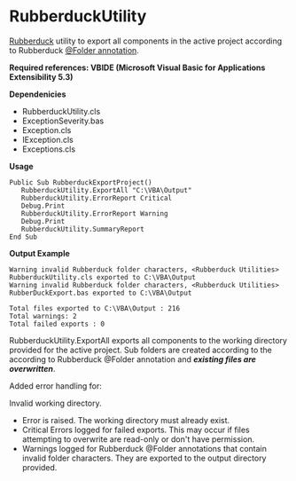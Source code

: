 # RubberduckUtility
[Rubberduck](https://rubberduckvba.com/) utility to export all components in the active project according to Rubberduck [@Folder annotation](https://github.com/rubberduck-vba/Rubberduck/wiki/Using-@Folder-Annotations). 

**Required references: VBIDE (Microsoft Visual Basic for Applications Extensibility 5.3)**

**Dependenicies**
  - RubberduckUtility.cls
  - ExceptionSeverity.bas
  - Exception.cls
  - IException.cls
  - Exceptions.cls

**Usage**
 ```
Public Sub RubberduckExportProject()
    RubberduckUtility.ExportAll "C:\VBA\Output"
    RubberduckUtility.ErrorReport Critical
    Debug.Print
    RubberduckUtility.ErrorReport Warning
    Debug.Print
    RubberduckUtility.SummaryReport
End Sub
 ```

**Output Example**
 ```
Warning invalid Rubberduck folder characters, <Rubberduck Utilities> RubberduckUtility.cls exported to C:\VBA\Output
Warning invalid Rubberduck folder characters, <Rubberduck Utilities> RubberDuckExport.bas exported to C:\VBA\Output

Total files exported to C:\VBA\Output : 216
Total warnings: 2
Total failed exports : 0
 ```

RubberduckUtility.ExportAll exports all components to the working directory provided for the active project. Sub folders are created according to the according to Rubberduck @Folder annotation and ***existing files are overwritten***.

Added error handling for: 

Invalid working directory.  
  - Error is raised.  The working directory must already exist.
  - Critical Errors logged for failed exports. This may occur if files attempting to overwrite are read-only or don't have permission.
  - Warnings logged for Rubberduck @Folder annotations that contain invalid folder characters. They are exported to the output directory provided.


